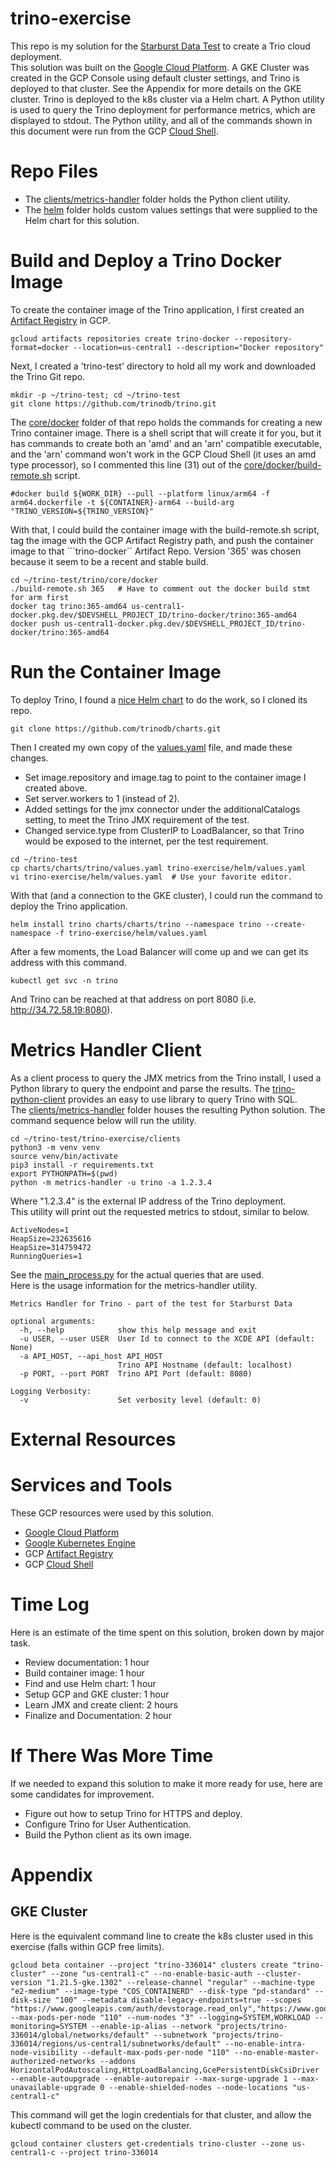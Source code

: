 # trino-exercise
This repo is my solution for the [Starburst Data Test](https://starburst.io) to create a Trio cloud deployment.  
This solution was built on the [Google Cloud Platform](https://cloud.google.com/). 
A GKE Cluster was created in the GCP Console using default cluster settings, and Trino is deployed to that cluster. See the Appendix for more details on the GKE cluster. 
Trino is deployed to the k8s cluster via a Helm chart.  A Python utility is used to query the Trino deployment for performance metrics, which are displayed to stdout. 
The Python utility, and all of the commands shown in this document were run from the GCP [Cloud Shell](https://cloud.google.com/shell/docs?hl=en).  

# Repo Files
- The [clients/metrics-handler](clients/metrics-handler) folder holds the Python client utility.  
- The [helm](helm) folder holds custom values settings that were supplied to the Helm chart for this solution.  

# Build and Deploy a Trino Docker Image  
To create the container image of the Trino application, I first created an [Artifact Registry](https://cloud.google.com/artifact-registry/docs) in GCP.  
```
gcloud artifacts repositories create trino-docker --repository-format=docker --location=us-central1 --description="Docker repository"
```

Next, I created a 'trino-test' directory to hold all my work and downloaded the Trino Git repo. 
```
mkdir -p ~/trino-test; cd ~/trino-test
git clone https://github.com/trinodb/trino.git
```
The [core/docker](https://github.com/trinodb/trino/tree/master/core/docker) folder of that repo holds the commands for creating a new Trino container image. There is a shell script that will create it for you, but it has commands to create both an 'amd' and an 'arn' compatible executable, and the 'arn' command won't work in the GCP Cloud Shell (it uses an amd type processor), so I commented this line (31) out of the [core/docker/build-remote.sh](https://github.com/trinodb/trino/blob/master/core/docker/build-remote.sh) script.  
```
#docker build ${WORK_DIR} --pull --platform linux/arm64 -f arm64.dockerfile -t ${CONTAINER}-arm64 --build-arg "TRINO_VERSION=${TRINO_VERSION}"
```
With that, I could build the container image with the build-remote.sh script, tag the image with the GCP Artifact Registry path, and push the container image to that ```trino-docker`` Artifact Repo. Version '365' was chosen because it seem to be a recent and stable build.  
```
cd ~/trino-test/trino/core/docker
./build-remote.sh 365   # Have to comment out the docker build stmt for arm first
docker tag trino:365-amd64 us-central1-docker.pkg.dev/$DEVSHELL_PROJECT_ID/trino-docker/trino:365-amd64
docker push us-central1-docker.pkg.dev/$DEVSHELL_PROJECT_ID/trino-docker/trino:365-amd64
```

# Run the Container Image  
To deploy Trino, I found a [nice Helm chart](https://github.com/trinodb/charts) to do the work, so I cloned its repo.  
```
git clone https://github.com/trinodb/charts.git
```
Then I created my own copy of the [values.yaml](helm/values.yaml) file, and made these changes.  
- Set image.repository and image.tag to point to the container image I created above.  
- Set server.workers to 1 (instead of 2).  
- Added settings for the jmx connector under the additionalCatalogs setting, to meet the Trino JMX requirement of the test.  
- Changed service.type from ClusterIP to LoadBalancer, so that Trino would be exposed to the internet, per the test requirement.  
```
cd ~/trino-test
cp charts/charts/trino/values.yaml trino-exercise/helm/values.yaml
vi trino-exercise/helm/values.yaml  # Use your favorite editor.
```
With that (and a connection to the GKE cluster), I could run the command to deploy the Trino application.  
```
helm install trino charts/charts/trino --namespace trino --create-namespace -f trino-exercise/helm/values.yaml
```
After a few moments, the Load Balancer will come up and we can get its address with this command.  
```
kubectl get svc -n trino
```
And Trino can be reached at that address on port 8080 (i.e. http://34.72.58.19:8080).  

# Metrics Handler Client
As a client process to query the JMX metrics from the Trino install, I used a Python library to query the endpoint and parse the results. The [trino-python-client](https://github.com/trinodb/trino-python-client) provides an easy to use library to query Trino with SQL.  
The [clients/metrics-handler](clients/metrics-handler) folder houses the resulting Python solution. The command sequence below will run the utility.  
```
cd ~/trino-test/trino-exercise/clients
python3 -m venv venv
source venv/bin/activate
pip3 install -r requirements.txt
export PYTHONPATH=$(pwd)
python -m metrics-handler -u trino -a 1.2.3.4
```
Where "1.2.3.4" is the external IP address of the Trino deployment.  
This utility will print out the requested metrics to stdout, similar to below.  
```
ActiveNodes=1
HeapSize=232635616
HeapSize=314759472
RunningQueries=1
```
See the [main_process.py](clients/metrics-handler/main_process.py) for the actual queries that are used.  
Here is the usage information for the metrics-handler utility.  
```
Metrics Handler for Trino - part of the test for Starburst Data

optional arguments:
  -h, --help            show this help message and exit
  -u USER, --user USER  User Id to connect to the XCDE API (default: None)
  -a API_HOST, --api_host API_HOST
                        Trino API Hostname (default: localhost)
  -p PORT, --port PORT  Trino API Port (default: 8080)

Logging Verbosity:
  -v                    Set verbosity level (default: 0)
  ```

# External Resources  

# Services and Tools  
These GCP resources were used by this solution.
- [Google Cloud Platform](https://cloud.google.com/)
- [Google Kubernetes Engine](https://cloud.google.com/kubernetes-engine/docs)
- GCP [Artifact Registry](https://cloud.google.com/artifact-registry/docs)
- GCP [Cloud Shell](https://cloud.google.com/shell/docs?hl=en)

# Time Log  
Here is an estimate of the time spent on this solution, broken down by major task.  
- Review documentation: 1 hour
- Build container image: 1 hour
- Find and use Helm chart: 1 hour
- Setup GCP and GKE cluster: 1 hour
- Learn JMX and create client: 2 hours
- Finalize and Documentation: 2 hour

# If There Was More Time  
If we needed to expand this solution to make it more ready for use, here are some candidates for improvement.  
- Figure out how to setup Trino for HTTPS and deploy.  
- Configure Trino for User Authentication.  
- Build the Python client as its own image.  

# Appendix  
## GKE Cluster  
Here is the equivalent command line to create the k8s cluster used in this exercise (falls within GCP free limits).  
```
gcloud beta container --project "trino-336014" clusters create "trino-cluster" --zone "us-central1-c" --no-enable-basic-auth --cluster-version "1.21.5-gke.1302" --release-channel "regular" --machine-type "e2-medium" --image-type "COS_CONTAINERD" --disk-type "pd-standard" --disk-size "100" --metadata disable-legacy-endpoints=true --scopes "https://www.googleapis.com/auth/devstorage.read_only","https://www.googleapis.com/auth/logging.write","https://www.googleapis.com/auth/monitoring","https://www.googleapis.com/auth/servicecontrol","https://www.googleapis.com/auth/service.management.readonly","https://www.googleapis.com/auth/trace.append" --max-pods-per-node "110" --num-nodes "3" --logging=SYSTEM,WORKLOAD --monitoring=SYSTEM --enable-ip-alias --network "projects/trino-336014/global/networks/default" --subnetwork "projects/trino-336014/regions/us-central1/subnetworks/default" --no-enable-intra-node-visibility --default-max-pods-per-node "110" --no-enable-master-authorized-networks --addons HorizontalPodAutoscaling,HttpLoadBalancing,GcePersistentDiskCsiDriver --enable-autoupgrade --enable-autorepair --max-surge-upgrade 1 --max-unavailable-upgrade 0 --enable-shielded-nodes --node-locations "us-central1-c"
```
This command will get the login credentials for that cluster, and allow the kubectl command to be used on the cluster.  
```
gcloud container clusters get-credentials trino-cluster --zone us-central1-c --project trino-336014
```
